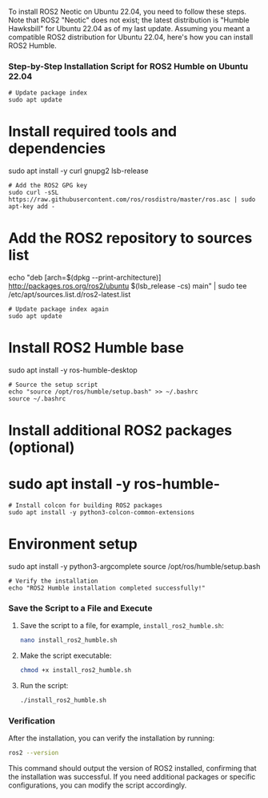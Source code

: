 To install ROS2 Neotic on Ubuntu 22.04, you need to follow these steps. Note that ROS2 "Neotic" does not exist; the latest distribution is "Humble Hawksbill" for Ubuntu 22.04 as of my last update. Assuming you meant a compatible ROS2 distribution for Ubuntu 22.04, here's how you can install ROS2 Humble.

### Step-by-Step Installation Script for ROS2 Humble on Ubuntu 22.04



```
# Update package index
sudo apt update
```
# Install required tools and dependencies
sudo apt install -y curl gnupg2 lsb-release
```
# Add the ROS2 GPG key
sudo curl -sSL https://raw.githubusercontent.com/ros/rosdistro/master/ros.asc | sudo apt-key add -
```
# Add the ROS2 repository to sources list
echo "deb [arch=$(dpkg --print-architecture)] http://packages.ros.org/ros2/ubuntu $(lsb_release -cs) main" | sudo tee /etc/apt/sources.list.d/ros2-latest.list
```
# Update package index again
sudo apt update
```
# Install ROS2 Humble base
sudo apt install -y ros-humble-desktop
```
# Source the setup script
echo "source /opt/ros/humble/setup.bash" >> ~/.bashrc
source ~/.bashrc
```
# Install additional ROS2 packages (optional)
# sudo apt install -y ros-humble-<package-name>
```
# Install colcon for building ROS2 packages
sudo apt install -y python3-colcon-common-extensions
```
# Environment setup
sudo apt install -y python3-argcomplete
source /opt/ros/humble/setup.bash
```
# Verify the installation
echo "ROS2 Humble installation completed successfully!"
```

### Save the Script to a File and Execute

1. Save the script to a file, for example, `install_ros2_humble.sh`:
    ```bash
    nano install_ros2_humble.sh
    ```

2. Make the script executable:
    ```bash
    chmod +x install_ros2_humble.sh
    ```

3. Run the script:
    ```bash
    ./install_ros2_humble.sh
    ```

### Verification

After the installation, you can verify the installation by running:
```bash
ros2 --version
```

This command should output the version of ROS2 installed, confirming that the installation was successful. If you need additional packages or specific configurations, you can modify the script accordingly.

